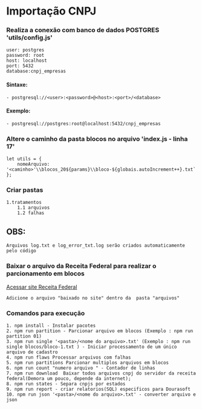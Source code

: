 # Importação CNPJ

### Realiza a conexão com banco de dados POSTGRES 'utils/config.js'
	
	user: postgres
	password: root
	host: localhost
	port: 5432
	database:cnpj_empresas

	
#### Sintaxe:
	- postgresql://<user>:<password>@<host>:<port>/<database>

#### Exemplo:
    - postgresql://postgres:root@localhost:5432/cnpj_empresas

### Altere o caminho da pasta blocos no arquivo 'index.js - linha 17'

	let utils = {
		nomeArquivo: '<caminho>'\\blocos_20${params}\\bloco-${globais.autoIncrement++}.txt`
	};

### Criar pastas
	1.tratamentos
		1.1 arquivos
		1.2 falhas

## OBS:
	
	Arquivos log.txt e log_error_txt.log serão criados automaticamente pelo código
	
### Baixar o arquivo da Receita Federal para realizar o parcionamento em blocos

<a href="http://receita.economia.gov.br/orientacao/tributaria/cadastros/cadastro-nacional-de-pessoas-juridicas-cnpj/dados-publicos-cnpj">Acessar site Receita Federal</a>

	Adicione o arquivo "baixado no site" dentro da  pasta "arquivos"

### Comandos para execução
	1. npm install - Instalar pacotes
	2. npm run partition - Parcionar arquivo em blocos (Exemplo : npm run partition 01)
    3. npm run single '<pasta>/<nome do arquivo>.txt' (Exemplo : npm run single blocos/bloco-1.txt ) - Iniciar processamento de um único arquivo de cadastro 
    4. npm run flaws Processar arquivos com falhas 
	5. npm run partitions Parcionar multiplos arquivos em blocos
	6. npm run count "numero arquivo " - Contador de linhas
	7. npm run download  Baixar todos arquivos cnpj do servidor da receita federal(Demora um pouco, depende da internet);
	8. npm run states - Separa cnpjs por estados
	9. npm run report - criar relatorios(SQL) especificos para Dourasoft
	10. npm run json '<pasta>/<nome do arquivo>.txt' - converter arquivo e json
